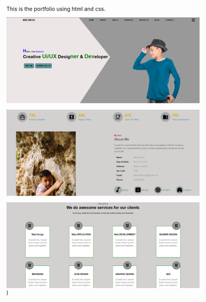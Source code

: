 This is the portfolio using html and css.


![portfolio_clone](https://github.com/beebeck17rokaya/portfolio/blob/5f1dde18cbb8180034b77fc471d14036d86293a0/Screenshot%202024-08-27%20171146.png)

![portfolio_clone](https://github.com/beebeck17rokaya/portfolio/blob/f17d513dfba677396b955689796e06d1a8093474/Screenshot%202024-08-27%20171217.png)

![portfolio_clone](https://github.com/beebeck17rokaya/portfolio/blob/54b9fa72339b9880d23f6dc8e7dbe903de7523df/Screenshot%202024-08-27%20171256.png)
)



